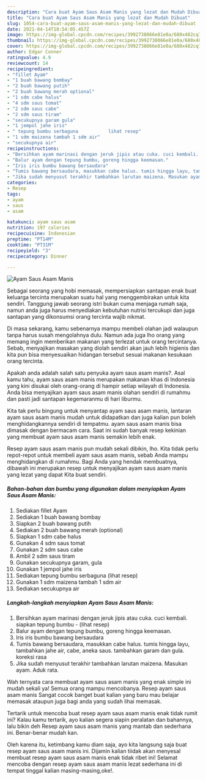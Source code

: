 ```yaml
---
description: "Cara buat Ayam Saus Asam Manis yang lezat dan Mudah Dibuat"
title: "Cara buat Ayam Saus Asam Manis yang lezat dan Mudah Dibuat"
slug: 1054-cara-buat-ayam-saus-asam-manis-yang-lezat-dan-mudah-dibuat
date: 2021-04-14T18:54:05.457Z
image: https://img-global.cpcdn.com/recipes/3992738066e81e0a/680x482cq70/ayam-saus-asam-manis-foto-resep-utama.jpg
thumbnail: https://img-global.cpcdn.com/recipes/3992738066e81e0a/680x482cq70/ayam-saus-asam-manis-foto-resep-utama.jpg
cover: https://img-global.cpcdn.com/recipes/3992738066e81e0a/680x482cq70/ayam-saus-asam-manis-foto-resep-utama.jpg
author: Edgar Conner
ratingvalue: 4.9
reviewcount: 14
recipeingredient:
- "fillet Ayam"
- "1 buah bawang bombay"
- "2 buah bawang putih"
- "2 buah bawang merah optional"
- "1 sdm cabe halus"
- "4 sdm saus tomat"
- "2 sdm saus cabe"
- "2 sdm saus tiram"
- "secukupnya garam gula"
- "1 jempol jahe iris"
- " tepung bumbu serbaguna           lihat resep"
- "1 sdm maizena tambah 1 sdm air"
- "secukupnya air"
recipeinstructions:
- "Bersihkan ayam marinasi dengan jeruk jipis atau cuka. cuci kembali. siapkan tepung bumbu           (lihat resep)"
- "Balur ayam dengan tepung bumbu, goreng hingga keemasan."
- "Iris iris bumbu bawang bersaudara"
- "Tumis bawang bersaudara, masukkan cabe halus. tumis hingga layu, tambahkan jahe air, cabe, aneka saus. tambahkan garam dan gula. koreksi rasa"
- "Jika sudah menyusut terakhir tambahkan larutan maizena. Masukan ayam. Aduk rata."
categories:
- Resep
tags:
- ayam
- saus
- asam

katakunci: ayam saus asam 
nutrition: 197 calories
recipecuisine: Indonesian
preptime: "PT14M"
cooktime: "PT31M"
recipeyield: "3"
recipecategory: Dinner

---
```



![Ayam Saus Asam Manis](https://img-global.cpcdn.com/recipes/3992738066e81e0a/680x482cq70/ayam-saus-asam-manis-foto-resep-utama.jpg)

Sebagai seorang yang hobi memasak, mempersiapkan santapan enak buat keluarga tercinta merupakan suatu hal yang menggembirakan untuk kita sendiri. Tanggung jawab seorang istri bukan cuma menjaga rumah saja, namun anda juga harus menyediakan kebutuhan nutrisi tercukupi dan juga santapan yang dikonsumsi orang tercinta wajib nikmat.

Di masa  sekarang, kamu sebenarnya mampu membeli olahan jadi walaupun tanpa harus susah mengolahnya dulu. Namun ada juga lho orang yang memang ingin memberikan makanan yang terlezat untuk orang tercintanya. Sebab, menyajikan masakan yang diolah sendiri akan jauh lebih higienis dan kita pun bisa menyesuaikan hidangan tersebut sesuai makanan kesukaan orang tercinta. 



Apakah anda adalah salah satu penyuka ayam saus asam manis?. Asal kamu tahu, ayam saus asam manis merupakan makanan khas di Indonesia yang kini disukai oleh orang-orang di hampir setiap wilayah di Indonesia. Anda bisa menyajikan ayam saus asam manis olahan sendiri di rumahmu dan pasti jadi santapan kegemaranmu di hari liburmu.

Kita tak perlu bingung untuk menyantap ayam saus asam manis, lantaran ayam saus asam manis mudah untuk didapatkan dan juga kalian pun boleh menghidangkannya sendiri di tempatmu. ayam saus asam manis bisa dimasak dengan bermacam cara. Saat ini sudah banyak resep kekinian yang membuat ayam saus asam manis semakin lebih enak.

Resep ayam saus asam manis pun mudah sekali dibikin, lho. Kita tidak perlu repot-repot untuk membeli ayam saus asam manis, sebab Anda mampu menghidangkan di rumahmu. Bagi Anda yang hendak membuatnya, dibawah ini merupakan resep untuk menyajikan ayam saus asam manis yang lezat yang dapat Kita buat sendiri.

<!--inarticleads1-->

##### Bahan-bahan dan bumbu yang digunakan dalam menyiapkan Ayam Saus Asam Manis:

1. Sediakan fillet Ayam
1. Sediakan 1 buah bawang bombay
1. Siapkan 2 buah bawang putih
1. Sediakan 2 buah bawang merah (optional)
1. Siapkan 1 sdm cabe halus
1. Gunakan 4 sdm saus tomat
1. Gunakan 2 sdm saus cabe
1. Ambil 2 sdm saus tiram
1. Gunakan secukupnya garam, gula
1. Gunakan 1 jempol jahe iris
1. Sediakan  tepung bumbu serbaguna           (lihat resep)
1. Gunakan 1 sdm maizena tambah 1 sdm air
1. Sediakan secukupnya air




<!--inarticleads2-->

##### Langkah-langkah menyiapkan Ayam Saus Asam Manis:

1. Bersihkan ayam marinasi dengan jeruk jipis atau cuka. cuci kembali. siapkan tepung bumbu -           (lihat resep)
1. Balur ayam dengan tepung bumbu, goreng hingga keemasan.
1. Iris iris bumbu bawang bersaudara
1. Tumis bawang bersaudara, masukkan cabe halus. tumis hingga layu, tambahkan jahe air, cabe, aneka saus. tambahkan garam dan gula. koreksi rasa
1. Jika sudah menyusut terakhir tambahkan larutan maizena. Masukan ayam. Aduk rata.




Wah ternyata cara membuat ayam saus asam manis yang enak simple ini mudah sekali ya! Semua orang mampu mencobanya. Resep ayam saus asam manis Sangat cocok banget buat kalian yang baru mau belajar memasak ataupun juga bagi anda yang sudah lihai memasak.

Tertarik untuk mencoba buat resep ayam saus asam manis enak tidak rumit ini? Kalau kamu tertarik, ayo kalian segera siapin peralatan dan bahannya, lalu bikin deh Resep ayam saus asam manis yang mantab dan sederhana ini. Benar-benar mudah kan. 

Oleh karena itu, ketimbang kamu diam saja, ayo kita langsung saja buat resep ayam saus asam manis ini. Dijamin kalian tiidak akan menyesal membuat resep ayam saus asam manis enak tidak ribet ini! Selamat mencoba dengan resep ayam saus asam manis lezat sederhana ini di tempat tinggal kalian masing-masing,oke!.


